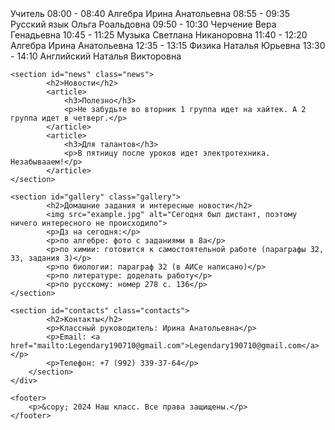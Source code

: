 <html lang="ru">
                    <th>Учитель</th>
            </tr>
            <tr>
                    <td>08:00 - 08:40</td>
                    <td>Алгебра</td>
                    <td>Ирина Анатольевна</td>
            </tr>
            <tr>
                    <td>08:55 - 09:35</td>
                    <td>Русский язык</td>
                    <td>Ольга Роальдовна</td>
             </tr>
            <tr>
                    <td>09:50 - 10:30</td>
                    <td>Черчение</td>
                    <td>Вера Генадьевна</td>
            </tr>
            <tr>
                    <td>10:45 - 11:25</td>
                    <td>Музыка</td>
                    <td>Светлана Никаноровна</td>
            </tr>
            <tr>
                    <td>11:40 - 12:20</td>
                    <td>Алгебра</td>
                    <td>Ирина Анатольевна</td>
            </tr>
            <tr>
                    <td>12:35 - 13:15</td>
                    <td>Физика</td>
                    <td>Наталья Юрьевна</td>
            </tr>
             <tr>
                    <td>13:30 - 14:10</td>
                    <td>Английский</td>
                    <td>Наталья Викторовна</td>
                </tr>
            </table>
    </section>

    <section id="news" class="news">
            <h2>Новости</h2>
            <article>
                <h3>Полезно</h3>
                <p>Не забудьте во вторник 1 группа идет на хайтек. А 2 группа идет в четверг.</p>
            </article>
            <article>
                <h3>Для талантов</h3>
                <p>В пятницу после уроков идет электротехника. Незабывааем!</p>
            </article>
    </section>

    <section id="gallery" class="gallery">
            <h2>Домашние задания и интересные новости</h2>
            <img src="example.jpg" alt="Сегодня был дистант, поэтому ничего интересного не происходило">
            <p>Дз на сегодня:</p>
            <p>по алгебре: фото с заданиями в 8а</p>
            <p>по химии: готовится к самостоятельной работе (параграфы 32, 33, задания 3)</p>
            <p>по биологии: параграф 32 (в АИСе написано)</p>
            <p>по литературе: доделать работу</p>
            <p>по русскому: номер 278 с. 136</p>
    </section>

    <section id="contacts" class="contacts">
            <h2>Контакты</h2>
            <p>Классный руководитель: Ирина Анатольевна</p>
            <p>Email: <a href="mailto:Legendary190710@gmail.com">Legendary190710@gmail.com</a></p>
            <p>Телефон: +7 (992) 339-37-64</p>
        </section>
    </div>

    <footer>
        <p>&copy; 2024 Наш класс. Все права защищены.</p>
    </footer>
</body>
</html>

